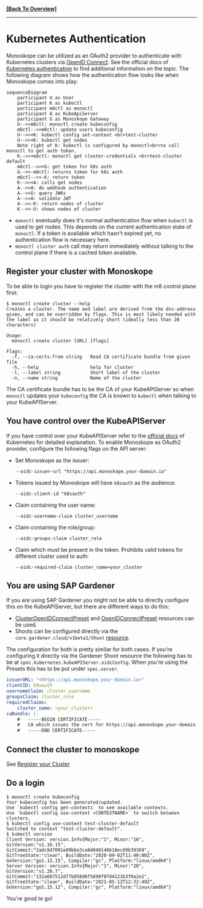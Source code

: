 **[[Back To Overview]](../README.md)**

---

# Kubernetes Authentication

Monoskope can be utilized as an OAuth2 provider to authenticate with Kubernetes clusters via [OpenID Connect](https://openid.net/connect/).
See the official docs of [Kubernetes authentication](https://kubernetes.io/docs/reference/access-authn-authz/authentication/#openid-connect-tokens) to find additional information on the topic.
The following diagram shows how the authentication flow looks like when Monoskope comes into play:

```mermaid
sequenceDiagram
    participant U as User
    participant K as kubectl
    participant m8ctl as monoctl
    participant A as KubeApiServer
    participant G as Monoskope Gateway
    U-->>m8ctl: monoctl create kubeconfig
    m8ctl-->>m8ctl: update users kubeconfig
    U-->>+K: kubectl config set-context <br>test-cluster
    U-->>+K: kubectl get nodes
    Note right of K: kubectl is configured by monoctl<br>to call monoctl to get auth token.
    K-->>+m8ctl: monoctl get cluster-credentials <br>test-cluster default
    m8ctl-->>+G: get token for k8s auth
    G-->>-m8ctl: returns token for k8s auth
    m8ctl-->>-K: return token
    K-->>+A: calls get nodes
    A-->>A: do webhook authentication
    A-->>G: query JWKs
    A-->>A: validate JWT
    A-->>-K: return nodes of cluster
    K-->>-U: shows nodes of cluster
```

* `monoctl` eventually does it's normal authentication flow when `kubectl` is used to get nodes.
This depends on the current authentication state of `monoctl`.
If a token is available which hasn't expired yet, no authentication flow is necessary here.
* `monoctl cluster auth` call may return immediately without talking to the control plane if there is a cached token available.

## Register your cluster with Monoskope

To be able to login you have to register the cluster with the m8 control plane first:

```shell
$ monoctl create cluster --help
Creates a cluster. The name and label are derived from the dns-address given, and can be overridden by flags. This is most likely needed with the label as it should be relatively short (ideally less than 20 characters)

Usage:
  monoctl create cluster [URL] [flags]

Flags:
  -f, --ca-certs-from string   Read CA certificate bundle from given file
  -h, --help                   help for cluster
  -l, --label string           Short label of the cluster
  -n, --name string            Name of the cluster
```

The CA certificate bundle has to be the CA of your KubeAPIServer so when `monoctl` updates your `kubeconfig` the CA is known to `kubectl` when talking to your KubeAPIServer.

## You have control over the KubeAPIServer

If you have control over your KubeAPIServer refer to the [official docs](https://kubernetes.io/docs/reference/access-authn-authz/authentication/#configuring-the-api-server) of Kubernetes for detailed explanation.
To enable Monoskope as OAuth2 provider, configure the following flags on the API server:

* Set Monoskope as the issuer:

    `--oidc-issuer-url "https://api.monoskope.your-domain.io"`

* Tokens issued by Monoskope will have `k8sauth` as the audience:

    `--oidc-client-id "k8sauth"`

* Claim containing the user name:

    `--oidc-username-claim cluster_username`

* Claim containing the role/group:

    `--oidc-groups-claim cluster_role`

* Claim which must be present in the token. Prohibits valid tokens for different cluster used to auth:

    `--oidc-required-claim cluster_name=your_cluster`

## You are using SAP Gardener

If you are using SAP Gardener you might not be able to directly configure this
on the KubeAPIServer, but there are different ways to do this:

* [ClusterOpenIDConnectPreset](https://github.com/gardener/gardener/blob/master/docs/usage/openidconnect-presets.md#clusteropenidconnectpreset) and [OpenIDConnectPreset](https://github.com/gardener/gardener/blob/master/docs/usage/openidconnect-presets.md#openidconnectpreset) resources can be used.
* Shoots can be configured directly via the `core.gardener.cloud/v1beta1/Shoot` [resource](https://github.com/gardener/gardener/blob/master/example/90-shoot.yaml#L137).

The configuration for both is pretty similar for both cases.
If you're configuring it directly via the Gardener Shoot resource the following has to be at `spec.kubernetes.kubeAPIServer.oidcConfig`.
When you're using the Presets this has to be put under `spec.server`.

```yaml
issuerURL: "<https://api.monoskope.your-domain.io>"
clientID: k8sauth
usernameClaim: cluster_username
groupsClaim: cluster_role
requiredClaims:
    cluster_name: <your_cluster> 
caBundle: |-
    #   -----BEGIN CERTIFICATE-----
    #   CA which issues the cert for https://api.monoskope.your-domain.io
    #   -----END CERTIFICATE-----
```

## Connect the cluster to monoskope

See [Register your Cluster](#register-your-cluster-with-monoskope)

## Do a login

```shell
$ monoctl create kubeconfig
Your kubeconfig has been generated/updated.
Use `kubectl config get-contexts` to see available contexts.
Use `kubectl config use-context <CONTEXTNAME>` to switch between clusters.
$ kubectl config use-context test-cluster-default
Switched to context "test-cluster-default".
$ kubectl version
Client Version: version.Info{Major:"1", Minor:"16", GitVersion:"v1.16.15", GitCommit:"2adc8d7091e89b6e3ca8d048140618ec89b39369", GitTreeState:"clean", BuildDate:"2020-09-02T11:40:00Z", GoVersion:"go1.13.15", Compiler:"gc", Platform:"linux/amd64"}
Server Version: version.Info{Major:"1", Minor:"20", GitVersion:"v1.20.7", GitCommit:"132a687512d7fb058d0f5890f07d4121b3f0a2e2", GitTreeState:"clean", BuildDate:"2021-05-12T12:32:49Z", GoVersion:"go1.15.12", Compiler:"gc", Platform:"linux/amd64"}
```

You're good to go!
